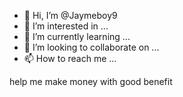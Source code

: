 - 👋 Hi, I’m @Jaymeboy9
- 👀 I’m interested in ...
- 🌱 I’m currently learning ...
- 💞️ I’m looking to collaborate on ...
- 📫 How to reach me ...

<!---
Jaymeboy9/Jaymeboy9 is a ✨ special ✨ repository because its `README.md` (this file) appears on your GitHub profile.
You can click the Preview link to take a look at your changes.
--->help me make money with good benefit
